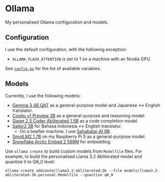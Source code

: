 # Ollama

My personalised Ollama configuration and models.

## Configuration

I use the default configuration, with the following exception:

- `OLLAMA_FLASH_ATTENTION` is set to 1 on a machine with an Nvidia GPU.

See [`config.go`](https://github.com/ollama/ollama/blob/v0.5.7/envconfig/config.go) for the list of available variables.

## Models

Currently, I use the following models:

- [Gemma 3 4B QAT](https://ollama.com/library/gemma3:4b-it-qat) as a general-purpose model and Japanese <-> English translator.
- [Cogito v1 Preview 3B](https://ollama.com/library/cogito:3b) as a general-purpose and reasoning model.
- [Qwen 2.5 Coder Abliterated 1.5B](./models/qwen2.5-coder-abliterated-1.5b-personal.Modelfile) as a code completion model.
- [Sailor2 3B](https://huggingface.co/sail/Sailor2-3B) for Bahasa Indonesia <-> English translator.
  - On a beefier machine, I use [Sahabatai-AI 9B](https://huggingface.co/GoToCompany/gemma2-9b-cpt-sahabatai-v1-instruct).
- [SmolLM2 1.7B](https://huggingface.co/HuggingFaceTB/SmolLM2-1.7B-Instruct) on my Raspberry Pi 5 as a general-purpose model.
- [Snowflake Arctic Embed 2 568M](https://huggingface.co/Snowflake/snowflake-arctic-embed-l-v2.0) for embedding.

Use `ollama create` to build custom models from `Modelfile` files.
For example, to build the personalised Llama 3.2 Abliterated model and quantize it to Q8_0 level:

```shell
ollama create addianto/llama3.2-abliterated:3b --file models/llama3.2-abliterated-3b-personal.Modelfile --quantize q8_0
```
